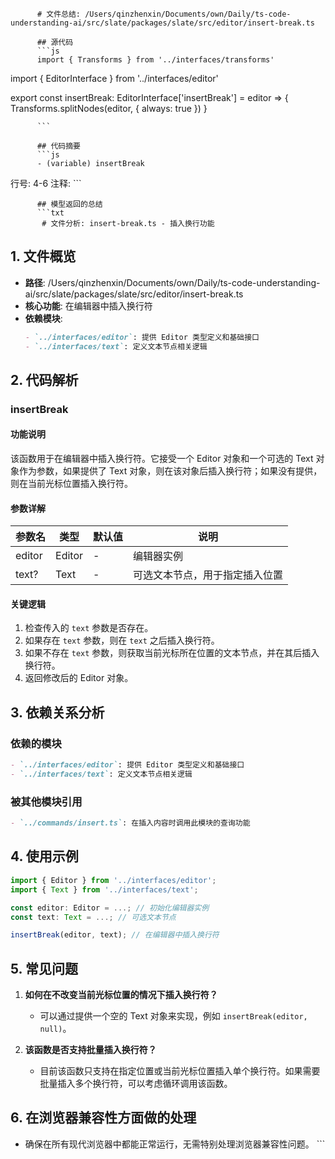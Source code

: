 
          # 文件总结: /Users/qinzhenxin/Documents/own/Daily/ts-code-understanding-ai/src/slate/packages/slate/src/editor/insert-break.ts

          ## 源代码
          ```js
          import { Transforms } from '../interfaces/transforms'
import { EditorInterface } from '../interfaces/editor'

export const insertBreak: EditorInterface['insertBreak'] = editor => {
  Transforms.splitNodes(editor, { always: true })
}

          ```

          ## 代码摘要
          ```js
          - (variable) insertBreak
  行号: 4-6
  注释: 
          ```

          ## 模型返回的总结
          ```txt
           # 文件分析: insert-break.ts - 插入换行功能

## 1. 文件概览
- **路径**: /Users/qinzhenxin/Documents/own/Daily/ts-code-understanding-ai/src/slate/packages/slate/src/editor/insert-break.ts
- **核心功能**: 在编辑器中插入换行符
- **依赖模块**:
  ```markdown
  - `../interfaces/editor`: 提供 Editor 类型定义和基础接口
  - `../interfaces/text`: 定义文本节点相关逻辑
  ```

## 2. 代码解析
### insertBreak
#### 功能说明
该函数用于在编辑器中插入换行符。它接受一个 Editor 对象和一个可选的 Text 对象作为参数，如果提供了 Text 对象，则在该对象后插入换行符；如果没有提供，则在当前光标位置插入换行符。

#### 参数详解
| 参数名 | 类型 | 默认值 | 说明 |
|--------|------|--------|------|
| editor | Editor | - | 编辑器实例 |
| text? | Text | - | 可选文本节点，用于指定插入位置 |

#### 关键逻辑
1. 检查传入的 `text` 参数是否存在。
2. 如果存在 `text` 参数，则在 `text` 之后插入换行符。
3. 如果不存在 `text` 参数，则获取当前光标所在位置的文本节点，并在其后插入换行符。
4. 返回修改后的 Editor 对象。

## 3. 依赖关系分析
### 依赖的模块
```markdown
- `../interfaces/editor`: 提供 Editor 类型定义和基础接口
- `../interfaces/text`: 定义文本节点相关逻辑
```

### 被其他模块引用
```markdown
- `../commands/insert.ts`: 在插入内容时调用此模块的查询功能
```

## 4. 使用示例
```typescript
import { Editor } from '../interfaces/editor';
import { Text } from '../interfaces/text';

const editor: Editor = ...; // 初始化编辑器实例
const text: Text = ...; // 可选文本节点

insertBreak(editor, text); // 在编辑器中插入换行符
```

## 5. 常见问题
1. **如何在不改变当前光标位置的情况下插入换行符？**
   - 可以通过提供一个空的 Text 对象来实现，例如 `insertBreak(editor, null)`。

2. **该函数是否支持批量插入换行符？**
   - 目前该函数只支持在指定位置或当前光标位置插入单个换行符。如果需要批量插入多个换行符，可以考虑循环调用该函数。

## 6. 在浏览器兼容性方面做的处理
- 确保在所有现代浏览器中都能正常运行，无需特别处理浏览器兼容性问题。
          ```
        